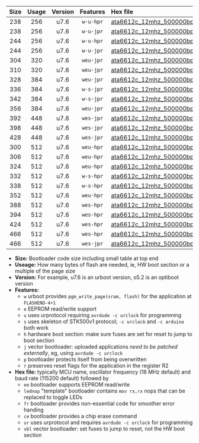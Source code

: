 |Size|Usage|Version|Features|Hex file|
|:-:|:-:|:-:|:-:|:--|
|238|256|u7.6|`w-u-hpr`|[ata6612c_12mhz_500000bps_ur.hex](https://raw.githubusercontent.com/stefanrueger/urboot/main/ata6612c_12mhz_500000bps_ur.hex)|
|238|256|u7.6|`w-u-jpr`|[ata6612c_12mhz_500000bps_ur_vbl.hex](https://raw.githubusercontent.com/stefanrueger/urboot/main/ata6612c_12mhz_500000bps_ur_vbl.hex)|
|244|256|u7.6|`w-u-hpr`|[ata6612c_12mhz_500000bps_lednop_ur.hex](https://raw.githubusercontent.com/stefanrueger/urboot/main/ata6612c_12mhz_500000bps_lednop_ur.hex)|
|244|256|u7.6|`w-u-jpr`|[ata6612c_12mhz_500000bps_lednop_ur_vbl.hex](https://raw.githubusercontent.com/stefanrueger/urboot/main/ata6612c_12mhz_500000bps_lednop_ur_vbl.hex)|
|304|320|u7.6|`weu-jpr`|[ata6612c_12mhz_500000bps_ee_ur_vbl.hex](https://raw.githubusercontent.com/stefanrueger/urboot/main/ata6612c_12mhz_500000bps_ee_ur_vbl.hex)|
|310|320|u7.6|`weu-jpr`|[ata6612c_12mhz_500000bps_ee_lednop_ur_vbl.hex](https://raw.githubusercontent.com/stefanrueger/urboot/main/ata6612c_12mhz_500000bps_ee_lednop_ur_vbl.hex)|
|328|384|u7.6|`weu-jpr`|[ata6612c_12mhz_500000bps_ee_lednop_fr_ur_vbl.hex](https://raw.githubusercontent.com/stefanrueger/urboot/main/ata6612c_12mhz_500000bps_ee_lednop_fr_ur_vbl.hex)|
|336|384|u7.6|`w-s-jpr`|[ata6612c_12mhz_500000bps_vbl.hex](https://raw.githubusercontent.com/stefanrueger/urboot/main/ata6612c_12mhz_500000bps_vbl.hex)|
|342|384|u7.6|`w-s-jpr`|[ata6612c_12mhz_500000bps_lednop_vbl.hex](https://raw.githubusercontent.com/stefanrueger/urboot/main/ata6612c_12mhz_500000bps_lednop_vbl.hex)|
|356|384|u7.6|`weu-jpr`|[ata6612c_12mhz_500000bps_ee_lednop_fr_ce_ur_vbl.hex](https://raw.githubusercontent.com/stefanrueger/urboot/main/ata6612c_12mhz_500000bps_ee_lednop_fr_ce_ur_vbl.hex)|
|392|448|u7.6|`wes-jpr`|[ata6612c_12mhz_500000bps_ee_vbl.hex](https://raw.githubusercontent.com/stefanrueger/urboot/main/ata6612c_12mhz_500000bps_ee_vbl.hex)|
|398|448|u7.6|`wes-jpr`|[ata6612c_12mhz_500000bps_ee_lednop_vbl.hex](https://raw.githubusercontent.com/stefanrueger/urboot/main/ata6612c_12mhz_500000bps_ee_lednop_vbl.hex)|
|428|448|u7.6|`wes-jpr`|[ata6612c_12mhz_500000bps_ee_lednop_fr_vbl.hex](https://raw.githubusercontent.com/stefanrueger/urboot/main/ata6612c_12mhz_500000bps_ee_lednop_fr_vbl.hex)|
|300|512|u7.6|`weu-hpr`|[ata6612c_12mhz_500000bps_ee_ur.hex](https://raw.githubusercontent.com/stefanrueger/urboot/main/ata6612c_12mhz_500000bps_ee_ur.hex)|
|306|512|u7.6|`weu-hpr`|[ata6612c_12mhz_500000bps_ee_lednop_ur.hex](https://raw.githubusercontent.com/stefanrueger/urboot/main/ata6612c_12mhz_500000bps_ee_lednop_ur.hex)|
|324|512|u7.6|`weu-hpr`|[ata6612c_12mhz_500000bps_ee_lednop_fr_ur.hex](https://raw.githubusercontent.com/stefanrueger/urboot/main/ata6612c_12mhz_500000bps_ee_lednop_fr_ur.hex)|
|332|512|u7.6|`w-s-hpr`|[ata6612c_12mhz_500000bps.hex](https://raw.githubusercontent.com/stefanrueger/urboot/main/ata6612c_12mhz_500000bps.hex)|
|338|512|u7.6|`w-s-hpr`|[ata6612c_12mhz_500000bps_lednop.hex](https://raw.githubusercontent.com/stefanrueger/urboot/main/ata6612c_12mhz_500000bps_lednop.hex)|
|352|512|u7.6|`weu-hpr`|[ata6612c_12mhz_500000bps_ee_lednop_fr_ce_ur.hex](https://raw.githubusercontent.com/stefanrueger/urboot/main/ata6612c_12mhz_500000bps_ee_lednop_fr_ce_ur.hex)|
|388|512|u7.6|`wes-hpr`|[ata6612c_12mhz_500000bps_ee.hex](https://raw.githubusercontent.com/stefanrueger/urboot/main/ata6612c_12mhz_500000bps_ee.hex)|
|394|512|u7.6|`wes-hpr`|[ata6612c_12mhz_500000bps_ee_lednop.hex](https://raw.githubusercontent.com/stefanrueger/urboot/main/ata6612c_12mhz_500000bps_ee_lednop.hex)|
|424|512|u7.6|`wes-hpr`|[ata6612c_12mhz_500000bps_ee_lednop_fr.hex](https://raw.githubusercontent.com/stefanrueger/urboot/main/ata6612c_12mhz_500000bps_ee_lednop_fr.hex)|
|466|512|u7.6|`wes-hpr`|[ata6612c_12mhz_500000bps_ee_lednop_fr_ce.hex](https://raw.githubusercontent.com/stefanrueger/urboot/main/ata6612c_12mhz_500000bps_ee_lednop_fr_ce.hex)|
|466|512|u7.6|`wes-jpr`|[ata6612c_12mhz_500000bps_ee_lednop_fr_ce_vbl.hex](https://raw.githubusercontent.com/stefanrueger/urboot/main/ata6612c_12mhz_500000bps_ee_lednop_fr_ce_vbl.hex)|

- **Size:** Bootloader code size including small table at top end
- **Useage:** How many bytes of flash are needed, ie, HW boot section or a multiple of the page size
- **Version:** For example, u7.6 is an urboot version, o5.2 is an optiboot version
- **Features:**
  + `w` urboot provides `pgm_write_page(sram, flash)` for the application at `FLASHEND-4+1`
  + `e` EEPROM read/write support
  + `u` uses urprotocol requiring `avrdude -c urclock` for programming
  + `s` uses skeleton of STK500v1 protocol; `-c urclock` and `-c arduino` both work
  + `h` hardware boot section: make sure fuses are set for reset to jump to boot section
  + `j` vector bootloader: uploaded applications *need to be patched externally*, eg, using `avrdude -c urclock`
  + `p` bootloader protects itself from being overwritten
  + `r` preserves reset flags for the application in the register R2
- **Hex file:** typically MCU name, oscillator frequency (16 MHz default) and baud rate (115200 default) followed by
  + `ee` bootloader supports EEPROM read/write
  + `lednop` "template" bootloader contains `mov rx,rx` nops that can be replaced to toggle LEDs
  + `fr` bootloader provides non-essential code for smoother error handing
  + `ce` bootloader provides a chip erase command
  + `ur` uses urprotocol and requires `avrdude -c urclock` for programming
  + `vbl` vector bootloader: set fuses to jump to reset, not the HW boot section
